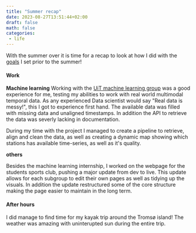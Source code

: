 ```yaml
---
title: "Summer recap"
date: 2023-08-27T13:51:44+02:00
draft: false
math: false
categories: 
 - life
---
```


With the summer over it is time for a recap to look at how I did with the [goals](../this_summer) I set prior to the summer!

#### Work 

**Machine learning**
Working with the [UiT machine learning group](https://machine-learning.uit.no) was a good experience for me, testing my abilities to work with real world multimodal temporal data. As any experienced Data scientist would say "Real data is messy!", this I got to experience first hand. The available data was filled with missing data and unaligned timestamps. In addition the API to retrieve the data was severly lacking in documentation. 

During my time with the project I managed to create a pipeline to retrieve, align and clean the data, as well as creating a dynamic map showing which stations has available time-series, as well as it's quality.

**others**

Besides the machine learning internship, I worked on the webpage for the students sports club, pushing a major update from dev to live. This update allows for each subgroup to edit their own pages as well as tidying up the visuals. In addition the update restructured some of the core structure making the page easier to maintain in the long term. 


#### After hours 
I did manage to find time for my kayak trip around the Tromsø island! The weather was amazing with uninterupted sun during the entire trip. 
